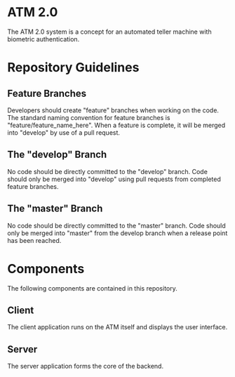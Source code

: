 # ATM 2.0

The ATM 2.0 system is a concept for an automated teller machine with biometric authentication.

# Repository Guidelines

## Feature Branches

Developers should create "feature" branches when working on the code. The standard naming convention for feature branches is "feature/feature_name_here". When a feature is complete, it will be merged into "develop" by use of a pull request.

## The "develop" Branch

No code should be directly committed to the "develop" branch. Code should only be merged into "develop" using pull requests from completed feature branches.

## The "master" Branch

No code should be directly committed to the "master" branch. Code should only be merged into "master" from the develop branch when a release point has been reached.

# Components

The following components are contained in this repository.

## Client

The client application runs on the ATM itself and displays the user interface.

## Server

The server application forms the core of the backend.